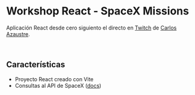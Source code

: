# Workshop React - SpaceX Missions

Aplicación React desde cero siguiento el directo en [Twitch](https://www.twitch.tv/videos/1442177483) de [Carlos Azaustre](https://github.com/carlosazaustre).

<br>

## Características

- Proyecto React creado con Vite
- Consultas al API de SpaceX ([docs](https://docs.spacexdata.com/))
